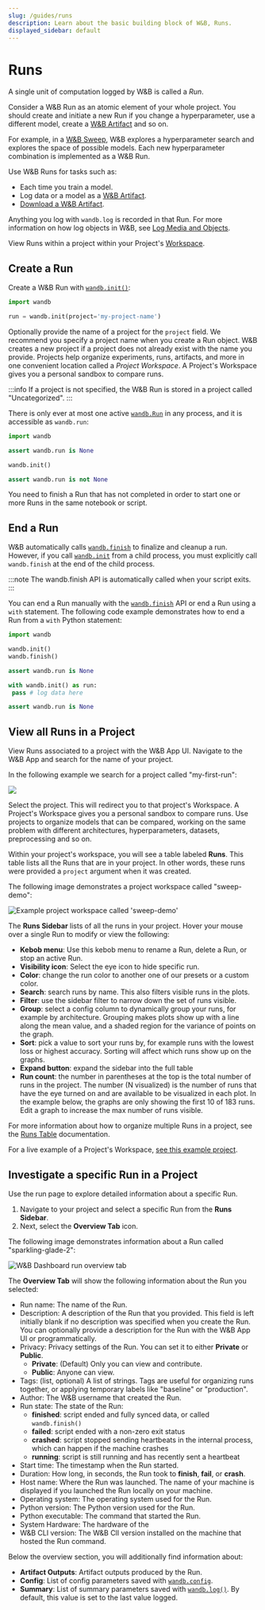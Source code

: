 ```yaml
---
slug: /guides/runs
description: Learn about the basic building block of W&B, Runs.
displayed_sidebar: default
---
```

# Runs

A single unit of computation logged by W&B is called a *Run*. 

Consider a W&B Run as an atomic element of your whole project. You should create and initiate a new Run if you change a hyperparameter, use a different model, create a [W&B Artifact](../artifacts/intro.md) and so on.

For example, in a [W&B Sweep](../sweeps/intro.md), W&B explores a hyperparameter search and explores the space of possible models. Each new hyperparameter combination is implemented as a W&B Run. 

Use W&B Runs for tasks such as:

* Each time you train a model.
* Log data or a model as a [W&B Artifact](../artifacts/intro.md).
* [Download a W&B Artifact](../artifacts/download-and-use-an-artifact.md).


Anything you log with `wandb.log` is recorded in that Run.  For more information on how log objects in W&B, see [Log Media and Objects](../track/log/intro.md).

View Runs within a project within your Project's [Workspace](#view-runs). 

## Create a Run

Create a W&B Run with [`wandb.init()`](../../ref/python/init.md):

```python
import wandb

run = wandb.init(project='my-project-name')
```

Optionally provide the name of a project for the `project` field. We recommend you specify a project name when you create a Run object. W&B creates a new project if a project does not already exist with the name you provide.  Projects help organize experiments, runs, artifacts, and more in one convenient location called a *Project Workspace*. A Project's Workspace gives you a personal sandbox to compare runs.

:::info
If a project is not specified, the W&B Run is stored in a project called "Uncategorized".
:::

There is only ever at most one active [`wandb.Run`](../../ref/python/run.md) in any process,
and it is accessible as `wandb.run`:

```python
import wandb

assert wandb.run is None

wandb.init()

assert wandb.run is not None
```


You need to finish a Run that has not completed in order to start one or more Runs in the same notebook or script. 




## End a Run
W&B automatically calls [`wandb.finish`](../../ref/python/finish.md) to finalize and cleanup a run. However, if you call [`wandb.init`](../../ref/python/init.md) from a child process, you must explicitly call `wandb.finish` at the end of the child process. 

:::note
The wandb.finish API is automatically called when your script exits.
:::

You can end a Run manually with the [`wandb.finish`](../../ref/python/finish.md) API or end a Run using a `with` statement. The following code example demonstrates how to end a Run from a `with` Python statement:

```python
import wandb

wandb.init()
wandb.finish()

assert wandb.run is None

with wandb.init() as run:
 pass # log data here

assert wandb.run is None
```


## View all Runs in a Project
View Runs associated to a project with the W&B App UI. Navigate to the W&B App and search for the name of your project. 

In the following example we search for a project called "my-first-run":

![](/images/runs/search_run_name_landing_page.png)

Select the project. This will redirect you to that project's Workspace. A Project's Workspace gives you a personal sandbox to compare runs. Use projects to organize models that can be compared, working on the same problem with different architectures, hyperparameters, datasets, preprocessing and so on.

Within your project's workspace, you will see a table labeled **Runs**. This table lists all the Runs that are in your project. In other words, these runs were provided a `project` argument when it was created.

The following image demonstrates a project workspace called "sweep-demo":

![Example project workspace called 'sweep-demo'](/images/app_ui/workspace_tab_example.png)

The **Runs Sidebar** lists of all the runs in your project. Hover your mouse over a single Run to modify or view the following:

* **Kebob menu**: Use this kebob menu to rename a Run, delete a Run, or stop an active Run.
* **Visibility icon**: Select the eye icon to hide specific run.
* **Color**: change the run color to another one of our presets or a custom color.
* **Search**: search runs by name. This also filters visible runs in the plots.
* **Filter**: use the sidebar filter to narrow down the set of runs visible.
* **Group**: select a config column to dynamically group your runs, for example by architecture. Grouping makes plots show up with a line along the mean value, and a shaded region for the variance of points on the graph.
* **Sort**: pick a value to sort your runs by, for example runs with the lowest loss or highest accuracy. Sorting will affect which runs show up on the graphs.
* **Expand button**: expand the sidebar into the full table
* **Run count**: the number in parentheses at the top is the total number of runs in the project. The number (N visualized) is the number of runs that have the eye turned on and are available to be visualized in each plot. In the example below, the graphs are only showing the first 10 of 183 runs. Edit a graph to increase the max number of runs visible.

For more information about how to organize multiple Runs in a project, see the [Runs Table](../app/features/runs-table.md) documentation. 

For a live example of a Project's Workspace, [see this example project](https://app.wandb.ai/example-team/sweep-demo). 



<!-- ### Search runs

Search for a specific run by name in the sidebar. You can use regex to filter down your visible runs. The search box affects which runs are shown on the graph. Here's an example:

![](/images/app_ui/project_page_search_for_runs.gif)

### Filter runs

### Organize runs -->




## Investigate a specific Run in a Project

Use the run page to explore detailed information about a specific Run. 

1. Navigate to your project and select a specific Run from the **Runs Sidebar**.
2. Next, select the **Overview Tab** icon. 

The following image demonstrates information about a Run called "sparkling-glade-2":

![W&B Dashboard run overview tab](/images/app_ui/wandb_run_overview_page.png)

The **Overview Tab** will show the following information about the Run you selected:

* Run name: The name of the Run.
* Description: A description of the Run that you provided. This field is left initially blank if no description was specified when you create the Run. You can optionally provide a description for the Run with the W&B App UI or programmatically. 
* Privacy: Privacy settings of the Run. You can set it to either **Private** or **Public**. 
    * **Private**: (Default) Only you can view and contribute.
    * **Public**: Anyone can view.
* Tags: (list, optional) A list of strings. Tags are useful for organizing runs together, or applying temporary labels like "baseline" or "production".
* Author: The W&B username that created the Run.
* Run state: The state of the Run:
  * **finished**: script ended and fully synced data, or called `wandb.finish()`
  * **failed**: script ended with a non-zero exit status
  * **crashed**: script stopped sending heartbeats in the internal process, which can happen if the machine crashes
  * **running**: script is still running and has recently sent a heartbeat
* Start time: The timestamp when the Run started.
* Duration: How long, in seconds, the Run took to **finish**, **fail**, or **crash**.
* Host name: Where the Run was launched. The name of your machine is displayed if you launched the Run locally on your machine. 
* Operating system: The operating system used for the Run.
* Python version: The Python version used for the Run.
* Python executable: The command that started the Run.
* System Hardware: The hardware of the 
* W&B CLI version: The W&B ClI version installed on the machine that hosted the Run command.

<!-- :::info
The Python details are private, even if you make the page itself public. 
::: -->


Below the overview section, you will additionally find information about: 

* **Artifact Outputs**: Artifact outputs produced by the Run.
* **Config**: List of config parameters saved with [`wandb.config`](../../guides/track/config.md).
* **Summary**: List of summary parameters saved with [`wandb.log()`](../../guides/track/log/intro.md). By default, this value is set to the last value logged.
